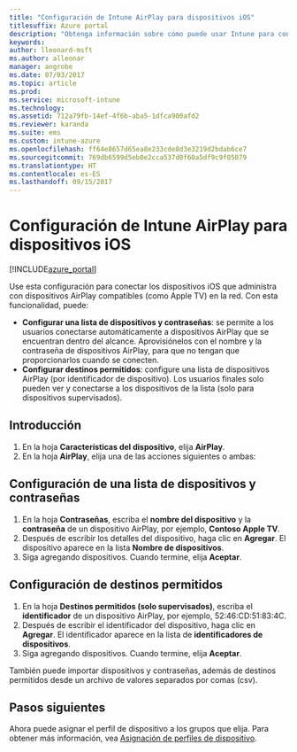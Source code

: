 ```yaml
---
title: "Configuración de Intune AirPlay para dispositivos iOS"
titlesuffix: Azure portal
description: "Obtenga información sobre cómo puede usar Intune para conectar automáticamente dispositivos iOS a dispositivos AirPlay compatibles."
keywords: 
author: lleonard-msft
ms.author: alleonar
manager: angrobe
ms.date: 07/03/2017
ms.topic: article
ms.prod: 
ms.service: microsoft-intune
ms.technology: 
ms.assetid: 712a79fb-14ef-4f6b-aba5-1dfca900afd2
ms.reviewer: karanda
ms.suite: ems
ms.custom: intune-azure
ms.openlocfilehash: ff64e8657d65ea8e233cde8d3e3219d2bdab6ce7
ms.sourcegitcommit: 769db6599d5eb0e2cca537d0f60a5df9c9f05079
ms.translationtype: HT
ms.contentlocale: es-ES
ms.lasthandoff: 09/15/2017
---
```

# <a name="intune-airplay-settings-for-ios-devices"></a>Configuración de Intune AirPlay para dispositivos iOS

[!INCLUDE[azure_portal](./includes/azure_portal.md)]

Use esta configuración para conectar los dispositivos iOS que administra con dispositivos AirPlay compatibles (como Apple TV) en la red.
Con esta funcionalidad, puede:

- **Configurar una lista de dispositivos y contraseñas**: se permite a los usuarios conectarse automáticamente a dispositivos AirPlay que se encuentran dentro del alcance. Aprovisiónelos con el nombre y la contraseña de dispositivos AirPlay, para que no tengan que proporcionarlos cuando se conecten.
- **Configurar destinos permitidos**: configure una lista de dispositivos AirPlay (por identificador de dispositivo). Los usuarios finales solo pueden ver y conectarse a los dispositivos de la lista (solo para dispositivos supervisados).

## <a name="get-started"></a>Introducción

1. En la hoja **Características del dispositivo**, elija **AirPlay**.
2. En la hoja **AirPlay**, elija una de las acciones siguientes o ambas:

## <a name="configure-a-device-and-password-list"></a>Configuración de una lista de dispositivos y contraseñas

1. En la hoja **Contraseñas**, escriba el **nombre del dispositivo** y la **contraseña** de un dispositivo AirPlay, por ejemplo, **Contoso Apple TV**.
2. Después de escribir los detalles del dispositivo, haga clic en **Agregar**. El dispositivo aparece en la lista **Nombre de dispositivos**.
3. Siga agregando dispositivos. Cuando termine, elija **Aceptar**.


## <a name="configure-allowed-destinations"></a>Configuración de destinos permitidos

1. En la hoja **Destinos permitidos (solo supervisados)**, escriba el **identificador** de un dispositivo AirPlay, por ejemplo, 52:46:CD:51:83:4C.
2. Después de escribir el identificador del dispositivo, haga clic en **Agregar**. El identificador aparece en la lista de **identificadores de dispositivos**.
3. Siga agregando dispositivos. Cuando termine, elija **Aceptar**.

También puede importar dispositivos y contraseñas, además de destinos permitidos desde un archivo de valores separados por comas (csv).


## <a name="next-steps"></a>Pasos siguientes

Ahora puede asignar el perfil de dispositivo a los grupos que elija. Para obtener más información, vea [Asignación de perfiles de dispositivo](device-profile-assign.md).


